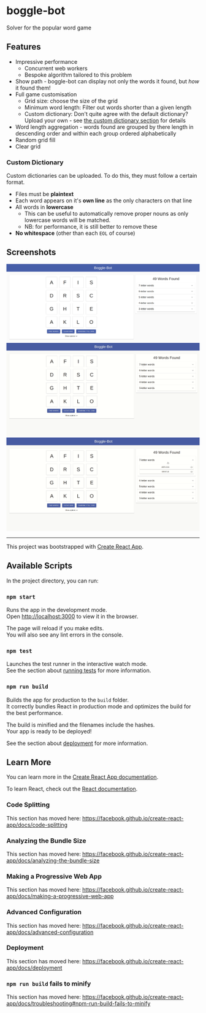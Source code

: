# boggle-bot

Solver for the popular word game

## Features
* Impressive performance
    * Concurrent web workers
    * Bespoke algorithm tailored to this problem
* Show path - boggle-bot can display not only the words it found, but *how* it found them!
* Full game customisation
    * Grid size: choose the size of the grid
    * Minimum word length: Filter out words shorter than a given length
    * Custom dictionary: Don't quite agree with the default dictionary? Upload your own - see [the custom dictionary section](#custom-dictionary) for details
* Word length aggregation - words found are grouped by there length in descending order and within each group ordered alphabetically
* Random grid fill
* Clear grid

### Custom Dictionary
Custom dictionaries can be uploaded. To do this, they must follow a certain format.
* Files must be **plaintext**
* Each word appears on it's **own line** as the only characters on that line
* All words in **lowercase**
    * This can be useful to automatically remove proper nouns as only lowercase words will be matched.
    * NB: for performance, it is still better to remove these
* **No whitespace** (other than each `EOL` of course)

## Screenshots
![found words](screenshots/foundWords.png)
![accordion](screenshots/accordion.gif)
![show path](screenshots/showPath.gif)

---

This project was bootstrapped with [Create React App](https://github.com/facebook/create-react-app).

## Available Scripts

In the project directory, you can run:

### `npm start`

Runs the app in the development mode.<br />
Open [http://localhost:3000](http://localhost:3000) to view it in the browser.

The page will reload if you make edits.<br />
You will also see any lint errors in the console.

### `npm test`

Launches the test runner in the interactive watch mode.<br />
See the section about [running tests](https://facebook.github.io/create-react-app/docs/running-tests) for more information.

### `npm run build`

Builds the app for production to the `build` folder.<br />
It correctly bundles React in production mode and optimizes the build for the best performance.

The build is minified and the filenames include the hashes.<br />
Your app is ready to be deployed!

See the section about [deployment](https://facebook.github.io/create-react-app/docs/deployment) for more information.

## Learn More

You can learn more in the [Create React App documentation](https://facebook.github.io/create-react-app/docs/getting-started).

To learn React, check out the [React documentation](https://reactjs.org/).

### Code Splitting

This section has moved here: https://facebook.github.io/create-react-app/docs/code-splitting

### Analyzing the Bundle Size

This section has moved here: https://facebook.github.io/create-react-app/docs/analyzing-the-bundle-size

### Making a Progressive Web App

This section has moved here: https://facebook.github.io/create-react-app/docs/making-a-progressive-web-app

### Advanced Configuration

This section has moved here: https://facebook.github.io/create-react-app/docs/advanced-configuration

### Deployment

This section has moved here: https://facebook.github.io/create-react-app/docs/deployment

### `npm run build` fails to minify

This section has moved here: https://facebook.github.io/create-react-app/docs/troubleshooting#npm-run-build-fails-to-minify
